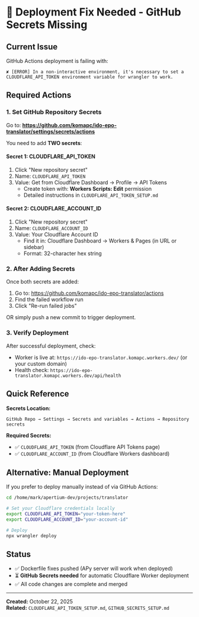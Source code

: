 # 🚨 Deployment Fix Needed - GitHub Secrets Missing

## Current Issue

GitHub Actions deployment is failing with:
```
✘ [ERROR] In a non-interactive environment, it's necessary to set a 
CLOUDFLARE_API_TOKEN environment variable for wrangler to work.
```

## Required Actions

### 1. Set GitHub Repository Secrets

Go to: **https://github.com/komapc/ido-epo-translator/settings/secrets/actions**

You need to add **TWO secrets**:

#### Secret 1: CLOUDFLARE_API_TOKEN
1. Click "New repository secret"
2. Name: `CLOUDFLARE_API_TOKEN`
3. Value: Get from Cloudflare Dashboard → Profile → API Tokens
   - Create token with: **Workers Scripts: Edit** permission
   - Detailed instructions in `CLOUDFLARE_API_TOKEN_SETUP.md`

#### Secret 2: CLOUDFLARE_ACCOUNT_ID
1. Click "New repository secret"  
2. Name: `CLOUDFLARE_ACCOUNT_ID`
3. Value: Your Cloudflare Account ID
   - Find it in: Cloudflare Dashboard → Workers & Pages (in URL or sidebar)
   - Format: 32-character hex string

### 2. After Adding Secrets

Once both secrets are added:
1. Go to: https://github.com/komapc/ido-epo-translator/actions
2. Find the failed workflow run
3. Click "Re-run failed jobs"

OR simply push a new commit to trigger deployment.

### 3. Verify Deployment

After successful deployment, check:
- Worker is live at: `https://ido-epo-translator.komapc.workers.dev/` (or your custom domain)
- Health check: `https://ido-epo-translator.komapc.workers.dev/api/health`

## Quick Reference

**Secrets Location:**
```
GitHub Repo → Settings → Secrets and variables → Actions → Repository secrets
```

**Required Secrets:**
- ✅ `CLOUDFLARE_API_TOKEN` (from Cloudflare API Tokens page)
- ✅ `CLOUDFLARE_ACCOUNT_ID` (from Cloudflare Workers dashboard)

## Alternative: Manual Deployment

If you prefer to deploy manually instead of via GitHub Actions:

```bash
cd /home/mark/apertium-dev/projects/translator

# Set your Cloudflare credentials locally
export CLOUDFLARE_API_TOKEN="your-token-here"
export CLOUDFLARE_ACCOUNT_ID="your-account-id"

# Deploy
npx wrangler deploy
```

## Status

- ✅ Dockerfile fixes pushed (APy server will work when deployed)
- ⏳ **GitHub Secrets needed** for automatic Cloudflare Worker deployment
- ✅ All code changes are complete and merged

---

**Created:** October 22, 2025  
**Related:** `CLOUDFLARE_API_TOKEN_SETUP.md`, `GITHUB_SECRETS_SETUP.md`


